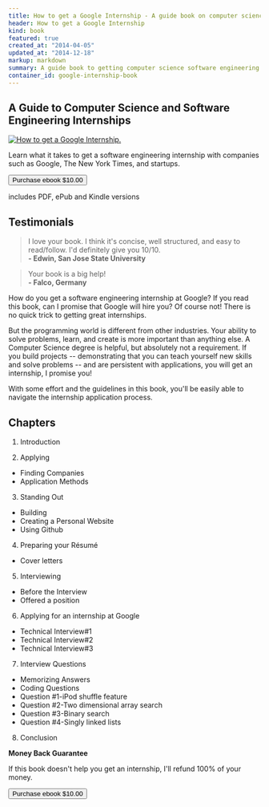 ```yaml
---
title: How to get a Google Internship - A guide book on computer science internships
header: How to get a Google Internship
kind: book
featured: true
created_at: "2014-04-05"
updated_at: "2014-12-18"
markup: markdown
summary: A guide book to getting computer science software engineering internship with companies such as Google, The New York Times, and startups.
container_id: google-internship-book
---
```


## A Guide to Computer Science and Software Engineering Internships ##

<div class="ebook-intro-row">
<div class="ebook-cover">
<a href="https://gum.co/google-internship-ebook"><img alt="How to get a Google Internship." class="cover" src="/static/img/google-internship-book-cover-short-300.png" />
</a></div>

<p>Learn what it takes to get a software engineering internship with companies such as Google, The New York Times, and startups.</p>

<div><p><a class="buy-button" href="https://gum.co/google-internship-ebook?wanted=true"> <button> Purchase ebook $10.00</button> </a></p></div>

<p class="ebook-versions">includes PDF, ePub and Kindle versions</p>

</div>

## Testimonials

<blockquote class="left-bar">I love your book. I think it's concise, well structured, and easy to read/follow. I'd definitely give you 10/10.
<br />
<b>- Edwin, San Jose State University</b>
</blockquote>

<blockquote class="left-bar">Your book is a big help!
<br />
<b>- Falco, Germany</b>
</blockquote>


How do you get a software engineering internship at Google? If you read this
book, can I promise that Google will hire you? Of course not!  There is no
quick trick to getting great internships.

But the programming world is different from other industries. Your ability to
solve problems, learn, and create is more important than anything else. A
Computer Science degree is helpful, but absolutely not a requirement. If you
build projects -- demonstrating that you can teach yourself new skills and
solve problems -- and are persistent with applications, you will get an
internship, I promise you!

With some effort and the guidelines in this book, you'll be easily able to
navigate the internship application process.

## Chapters ##

1. Introduction

2. Applying
*  Finding Companies
*  Application Methods
3. Standing Out
*  Building
*  Creating a Personal Website
*  Using Github
4. Preparing your Résumé
*  Cover letters
5. Interviewing
*  Before the Interview
*  Offered a position
6. Applying for an internship at Google
*  Technical Interview#1
*  Technical Interview#2
*  Technical Interview#3
7. Interview Questions
*  Memorizing Answers
*  Coding Questions
*  Question #1-iPod shuffle feature
*  Question #2-Two dimensional array search
*  Question #3-Binary search
*  Question #4-Singly linked lists
8. Conclusion

**Money Back Guarantee**

If this book doesn't help you get an internship, I'll refund 100% of your money.

<div><a class="buy-button" href="https://gum.co/google-internship-ebook?wanted=true"> <button> Purchase ebook $10.00</button> </a></div>

<br />

<div>
<script type="text/javascript" src="https://gumroad.com/js/gumroad.js"></script>
</div>
